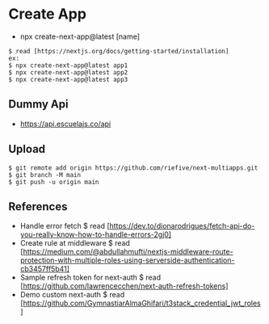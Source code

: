 # Create App
- npx create-next-app@latest [name]
```
$ read [https://nextjs.org/docs/getting-started/installation]
ex:
$ npx create-next-app@latest app1
$ npx create-next-app@latest app2
$ npx create-next-app@latest app3
```

## Dummy Api
- https://api.escuelajs.co/api

## Upload
```
$ git remote add origin https://github.com/riefive/next-multiapps.git
$ git branch -M main
$ git push -u origin main
```

## References
- Handle error fetch
$ read [https://dev.to/dionarodrigues/fetch-api-do-you-really-know-how-to-handle-errors-2gj0]
- Create rule at middleware
$ read [https://medium.com/@abdullahmufti/nextjs-middleware-route-protection-with-multiple-roles-using-serverside-authentication-cb3457ff5b41]
- Sample refresh token for next-auth
$ read [https://github.com/lawrencecchen/next-auth-refresh-tokens]
- Demo custom next-auth
$ read [https://github.com/GymnastiarAlmaGhifari/t3stack_credential_jwt_roles]
